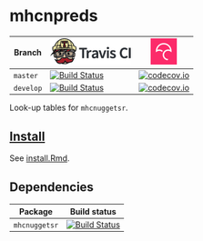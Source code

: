 # mhcnpreds

Branch   |[![Travis CI logo](man/figures/TravisCI.png)](https://travis-ci.org)                                                                     | [![Codecov logo](man/figures/Codecov.png)](https://www.codecov.io)
---------|-----------------------------------------------------------------------------------------------------------------------------------------|---------------------------------------------------------------------------------------------------------------------------------------------
`master` |[![Build Status](https://travis-ci.org/richelbilderbeek/mhcnpreds.svg?branch=master)](https://travis-ci.org/richelbilderbeek/mhcnpreds)  | [![codecov.io](https://codecov.io/github/richelbilderbeek/mhcnpreds/coverage.svg?branch=master)](https://codecov.io/github/richelbilderbeek/mhcnpreds?branch=master)
`develop`|[![Build Status](https://travis-ci.org/richelbilderbeek/mhcnpreds.svg?branch=develop)](https://travis-ci.org/richelbilderbeek/mhcnpreds) | [![codecov.io](https://codecov.io/github/richelbilderbeek/mhcnpreds/coverage.svg?branch=develop)](https://codecov.io/github/richelbilderbeek/mhcnpreds?branch=develop)

Look-up tables for `mhcnuggetsr`.

## [Install](install.Rmd)

See [install.Rmd](install.Rmd).

## Dependencies

Package             |Build status
--------------------|---------------------------------------------------------------------------------------------------------------------------------------------------------------
`mhcnuggetsr`       |[![Build Status](https://travis-ci.org/richelbilderbeek/mhcnuggetsr.svg?branch=master)](https://travis-ci.org/richelbilderbeek/mhcnuggetsr)

